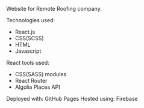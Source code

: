 Website for Remote Roofing company.

Technologies used:

- React.js
- CSS(SCSS)
- HTML
- Javascript

React tools used:

- CSS(SASS) modules
- React Router
- Algolia Places API

Deployed with: GitHub Pages
Hosted using: Firebase
